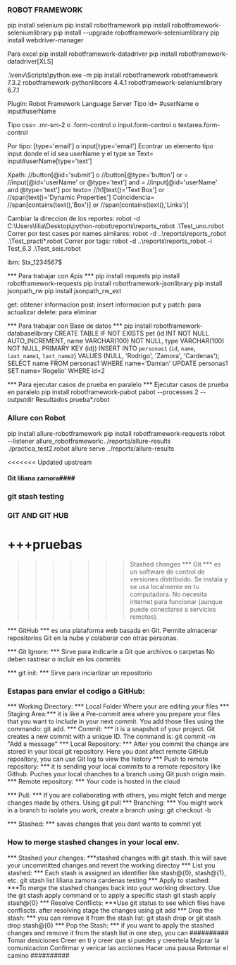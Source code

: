 ### ROBOT FRAMEWORK ###
pip install selenium
pip install robotframework
pip install robotframework-seleniumlibrary
pip install --upgrade robotframework-seleniumlibrary
pip install webdriver-manager

Para excel
pip install robotframework-datadriver
pip install robotframework-datadriver[XLS]

.\venv\Scripts\python.exe -m pip install robotframework
robotframework                 7.3.2
robotframework-pythonlibcore   4.4.1
robotframework-seleniumlibrary 6.7.1

Plugin: Robot Framework Language Server
Tipo id= #userName o input#userName

Tipo css= .mr-sm-2 o  .form-control o input.form-control o textarea.form-control

Por tipo: [type='email'] o input[type='email']
Econtrar un elemento tipo input donde el id sea userName y el type se Text= input#userName[type='text']

Xpath: //button[@id='submit'] o //button[@type='button']
or = //input[@id='userName' or @type='text']
and =  //input[@id='userName' and @type='text']
por texto= //h1[text()='Text Box'] or //span[text()='Dynamic Properties']
Coincidencia= //span[contains(text(),'Box')] or //span[contains(text(),'Links')]

Cambiar la direccion de los reportes:
robot -d C:\Users\lilia\Desktop\python-robot\reports\reports_robot .\Test_uno.robot
Correr por test cases por names similares: robot -d ..\reports\reports_robot  .\Test_practi*.robot
Correr por tags: robot -d ..\reports\reports_robot -i Test_6.3  .\Test_seis.robot

ibm: Stx_1234567$

*** Para trabajar con Apis ***
pip install requests
pip install robotframework-requests
pip install robotframework-jsonlibrary
pip install jsonpath_rw
pip install jsonpath_rw_ext

get: obtener informacion
post: insert informacion
put y patch: para actualizar
delete: para eliminar

*** Para trabajar con Base de datos ***
pip install robotframework-databaselibrary
CREATE TABLE IF NOT EXISTS pet (id INT NOT NULL AUTO_INCREMENT, name VARCHAR(100) NOT NULL, type VARCHAR(100) NOT NULL, PRIMARY KEY (id))
INSERT INTO `personas1` (`id`, `name`, `last_name1`, `last_name2`) VALUES (NULL, 'Rodrigo', 'Zamora', 'Cardenas');
SELECT name FROM personas1 WHERE name='Damian'
 UPDATE personas1 SET name='Rogelio' WHERE id=2

*** Para ejecutar casos de prueba en paralelo ***
Ejecutar casos de prueba en paralelo
pip install robotframework-pabot
pabot --processes 2 --outputdir Resultados prueba*.robot


### Allure con Robot
pip install allure-robotframework
pip install robotframework-requests
robot --listener allure_robotframework:../reports/allure-results ./practica_test2.robot
allure serve ../reports/allure-results


<<<<<<< Updated upstream
#### Git liliana zamora####
### git stash testing ####
### GIT AND GIT HUB ###
+++pruebas
=======
>>>>>>> Stashed changes
*** Git *** es un software de control de versiones distribuido. Se instala y se usa localmente en tu computadora. No necesita internet para funcionar (aunque puede conectarse a servicios remotos).

*** GitHub *** es una plataforma web basada en Git. Permite almacenar repositorios Git en la nube y colaborar con otras personas.

*** Git Ignore: *** Sirve para indicarle a Git que archivos o carpetas No deben rastrear o incluir en los commits

*** git init: *** Sirve para inciarlizar un repositorio
### Estapas para enviar el codigo a GitHub: ###
*** Working Directory: *** Local Folder Where your are editing your files
*** Staging Area:***  it is like a Pre-commit area  where you prepare your files that you want to include in your next commit. You add those files using the commando: git add.
*** Commit: ***  it is a snapshot of your project. Git creates a new commit with a unique ID. The command is:  git commit -m "Add a message"
*** Local Repository: ***  After you commit the change are stored in your local git repository. Here you dont afect remote GitHub repository, you can use Git log to view the history
*** Push to remote repository: ***   it is sending  your local commits to a remote repository like Github. Puches your local chanches to a branch using Git push origin main.
*** Remote repository: ***  Your code is hosted in the cloud

*** Pull: *** If you are collaborating with others, you might fetch and merge changes made by others. Using git pull
*** Branching: *** You might work in a branch to isolate you work, create a branch using: git checkout -b <branch-name>

*** Stashed: *** saves changes that you dont wanto to commit yet

### How to merge stashed changes in your local env. ###
*** Stashed your changes: ***stashed changes with git stash. this will save your uncommitted changes and revert the working directoy
*** List you stashed: *** Each stash is assigned an identifier like stash@{0}, stash@{1}, etc. git stash list
liliana zamora cardenas testing
*** Apply to stashed:  ***To merge the stashed changes back into your working directory. Use the git stash apply command or to apply a specific stash git stash apply stash@{0}
*** Resolve Conflicts: ***Use git status to see which files have confliscts. after resolving stage the changes using git add
*** Drop the stash: ***  you can remove it from the stash list:  git stash drop or git stash drop stash@{0}
*** Pop the Stash: *** if you want to apply the stashed changes and remove it from the stash list in one step, you can 
########## 
Tomar desiciones
Creer en ti y creer que si puedes y creertela
Mejorar la comunicacion
Confirmar y vericar las acciones
Hacer una pausa
Retomar el camino
##########
